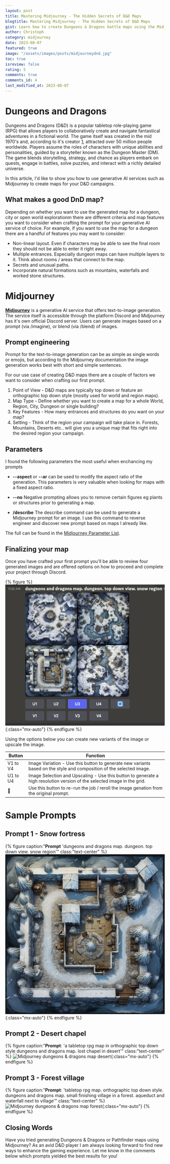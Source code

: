 ```yaml
---
layout: post
title: Mastering Midjourney - The Hidden Secrets of D&D Maps
blogtitle: Mastering Midjourney - The Hidden Secrets of D&D Maps
gist: Learn how to create Dungeons & Dragons battle maps using the Midjourney text-to-image AI
author: Christoph
category: midjourney
date: 2023-08-07
featured: true
image: "/assets/images/posts/midjourneydnd.jpg"
toc: true
isreview: false
rating: 5
comments: true
comments_id: 4
last_modified_at: 2023-08-07
---
```


# Dungeons and Dragons

Dungeons and Dragons (D&D) is a popular tabletop role-playing game (RPG) that allows players to collaboratively create and navigate fantastical adventures in a fictional world. The game itself was created in the mid 1970's and, according to it's creator [1](https://www.nytimes.com/2022/05/21/style/dungeons-and-dragons.html), attracted over 50 million people worldwide. Players assume the roles of characters with unique abilities and personalities, guided by a storyteller known as the Dungeon Master (DM). The game blends storytelling, strategy, and chance as players embark on quests, engage in battles, solve puzzles, and interact with a richly detailed universe.

In this article, I'd like to show you how to use generative AI services such as Midjourney to create maps for your D&D campaigns.

## What makes a good DnD map?

Depending on whether you want to use the generated map for a dungeon, city or open world explorationm there are different criteria and map features you want to consider when crafting the prompt for your generative AI service of choice. For example, if you want to use the map for a dungeon there are a handful of features you may want to consider:

- Non-linear layout. Even if characters may be able to see the final room they should not be able to enter it right away.
- Multiple entrances. Especially dungeon maps can have multiple layers to it. Think about rooms / areas that connect to the map.
- Secrets and unusual paths.
- Incorporate natural formations such as mountains, waterfalls and worked stone structures.

# Midjourney

**[Midjourney](https://www.midjourney.com/)** is a generative AI service that offers text-to-image generation. The service itself is accessible through the platform Discord and Midjourney has it's own official Discord server. Users can generate images based on a prompt (via /imagine), or blend (via /blend) of images.

## Prompt engineering

Prompt for the text-to-image generation can be as simple as single words or emojis, but according to the Midjourney documentation the image generation works best with short and simple sentences.

For our use case of creating D&D maps there are a couple of factors we want to consider when crafting our first prompt.

1. Point of View - D&D maps are typically top down or feature an orthographic top down style (mostly used for world and region maps).
2. Map Type - Define whether you want to create a map for a whole World, Region, City, Dungeon or single building?
3. Key Features - How many entrances and structures do you want on your map?
4. Setting - Think of the region your campaign will take place in. Forests, Mountains, Deserts etc.. will give you a unique map that fits right into the desired region your campaign.

## Parameters

I found the following parameters the most useful when enchancing my prompts

- **--aspect** or **--ar** can be used to modify the aspect ratio of the generation. This parameters is very valuable when looking for maps with a fixed aspect ratio.

- **--no** Negative prompting allows you to remove certain figures eg plants or structures prior to generating a map.

- **/describe** The describe command can be used to generate a Midjourney prompt for an image. I use this command to reverse engineer and discover new prompt based on maps I already like.

The full can be found in the [Midjourney Parameter List](https://docs.midjourney.com/docs/parameter-list).

## Finalizing your map

Once you have crafted your first prompt you'll be able to review four generated images and are offered options on how to proceed and complete your project through Discord.

{% figure %}
![Midjourney dungeons & dragons discord options](/assets/images/posts/dnddiscord.png){:class="mx-auto"}
{% endfigure %}

Using the options below you can create new variants of the image or upscale the image.

| Button   | Function                                                                                                                 |
| -------- | ------------------------------------------------------------------------------------------------------------------------ |
| V1 to V4 | Image Variation - Use this button to generate new variants based on the style and composition of the selected image.     |
| U1 to U4 | Image Selection and Upscaling - Use this button to generate a high resolution version of the selected image in the grid. |
| 🔄       | Use this button to re-run the job / reroll the image genation from the original prompt.                                  |

# Sample Prompts

## Prompt 1 - Snow fortress

{% figure caption:"**Prompt** 'dungeons and dragons map. dungeon. top down view. snow region'" class:"text-center" %}
![Midjourney dungeons & dragons map snow](/assets/images/posts/dndsnow.png){:class="mx-auto"}
{% endfigure %}

## Prompt 2 - Desert chapel

{% figure caption:"**Prompt**: 'a tabletop rpg map in orthographic top down style dungeons and dragons map. lost chapel in desert'" class:"text-center" %}
![Midjourney dungeons & dragons map desert](/assets/images/posts/dnddesert.png){:class="mx-auto"}
{% endfigure %}

## Prompt 3 - Forest village

{% figure caption:"**Prompt**: 'tabletop rpg map. orthographic top down style. dungeons and dragons map. small finishing village in a forest. aqueduct and waterfall next to village'" class:"text-center" %}
![Midjourney dungeons & dragons map forest](/assets/images/posts/dndforest.png){:class="mx-auto"}
{% endfigure %}

## Closing Words

Have you tried generating Dungeons & Dragons or Pathfinder maps using Midjourney? As an avid D&D player I am always looking forward to find new ways to enhance the gaming experience. Let me know in the comments below which prompts yielded the best results for you!
